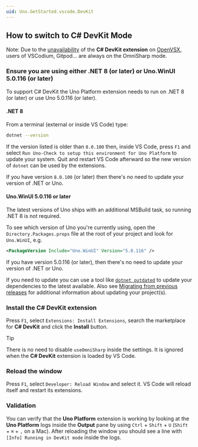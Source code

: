 ```yaml
---
uid: Uno.GetStarted.vscode.DevKit
---
```


## How to switch to C# DevKit Mode

Note: Due to the [unavailability](https://github.com/microsoft/vscode-dotnettools/issues/765) of the **C# DevKit extension** on [OpenVSX](https://open-vsx.org), users of VSCodium, Gitpod... are always on the OmniSharp mode.

### Ensure you are using either .NET 8 (or later) or Uno.WinUI 5.0.116 (or later)

To support C# DevKit the Uno Platform extension needs to run on .NET 8 (or later) or use Uno 5.0.116 (or later).

#### .NET 8

From a terminal (external or inside VS Code) type:

```bash
dotnet --version
```

If the version listed is older than `8.0.100` then, inside VS Code, press `F1` and select `Run Uno-Check to setup this environment for Uno Platform` to update your system. Quit and restart VS Code afterward so the new version of `dotnet` can be used by the extensions.

If you have version `8.0.100` (or later) then there's no need to update your version of .NET or Uno.

#### Uno.WinUI 5.0.116 or later

The latest versions of Uno ships with an additional MSBuild task, so running .NET 8 is not required.

To see which version of Uno you're currently using, open the `Directory.Packages.props` file at the root of your project and look for `Uno.WinUI`, e.g.

```xml
<PackageVersion Include="Uno.WinUI" Version="5.0.116" />
```

If you have version 5.0.116 (or later), then there's no need to update your version of .NET or Uno.

If you need to update you can use a tool like [`dotnet outdated`](https://github.com/dotnet-outdated/dotnet-outdated) to update your dependencies to the latest available. Also see [Migrating from previous releases](xref:Uno.Development.MigratingFromPreviousReleases]) for additional information about updating your project(s).

### Install the **C# DevKit** extension

Press `F1`, select `Extensions: Install Extensions`, search the marketplace for **C# DevKit** and click the **Install** button.

> [!TIP]
> There is no need to disable `useOmniSharp` inside the settings. It is ignored when the **C# DevKit** extension is loaded by VS Code.

### Reload the window

Press `F1`, select `Developer: Reload Window` and select it. VS Code will reload itself and restart its extensions.

### Validation

You can verify that the **Uno Platform** extension is working by looking at the **Uno Platform** logs inside the **Output** pane by using `Ctrl` + `Shift` + `U` (`Shift` + `⌘` + `,` on a Mac). After reloading the window you should see a line with `[Info] Running in DevKit mode` inside the logs.
